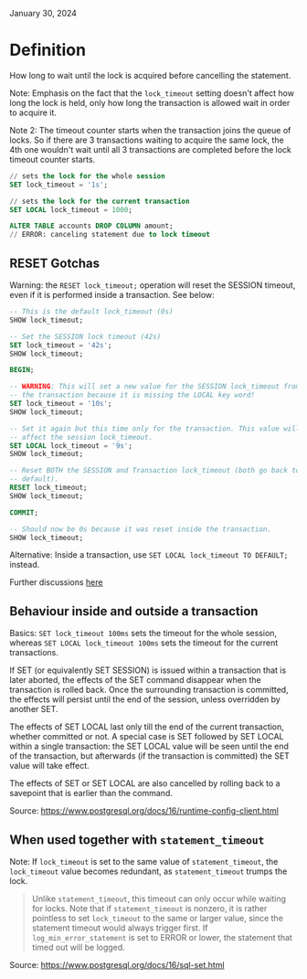 January 30, 2024

# Definition

How long to wait until the lock is acquired before cancelling the statement.

Note: Emphasis on the fact that the `lock_timeout` setting doesn't affect how
long the lock is held, only how long the transaction is allowed wait in order
to acquire it.

Note 2: The timeout counter starts when the transaction joins the queue of
locks. So if there are 3 transactions waiting to acquire the same lock, the
4th one wouldn't wait until all 3 transactions are completed before the lock
timeout counter starts.

```sql
// sets the lock for the whole session
SET lock_timeout = '1s';

// sets the lock for the current transaction
SET LOCAL lock_timeout = 1000;

ALTER TABLE accounts DROP COLUMN amount;
// ERROR: canceling statement due to lock timeout
```

## RESET Gotchas

Warning: the `RESET lock_timeout;` operation will reset the SESSION timeout,
even if it is performed inside a transaction. See below:

```sql
-- This is the default lock_timeout (0s)
SHOW lock_timeout;

-- Set the SESSION lock timeout (42s)
SET lock_timeout = '42s';
SHOW lock_timeout;

BEGIN;

-- WARNING: This will set a new value for the SESSION lock_timeout from within
-- the transaction because it is missing the LOCAL key word!
SET lock_timeout = '10s';
SHOW lock_timeout;

-- Set it again but this time only for the transaction. This value will not
-- affect the session lock_timeout.
SET LOCAL lock_timeout = '9s';
SHOW lock_timeout;

-- Reset BOTH the SESSION and Transaction lock_timeout (both go back to 0, the
-- default).
RESET lock_timeout;
SHOW lock_timeout;

COMMIT;

-- Should now be 0s because it was reset inside the transaction.
SHOW lock_timeout;
```

Alternative: Inside a transaction, use `SET LOCAL lock_timeout TO DEFAULT;`
instead.

Further discussions [here](https://www.postgresql.org/message-id/flat/CAM2F1VM86387XCtNgbTbVQO6PfYBjCHg74XLsfavWJ-o-OZE%2BQ%40mail.gmail.com)

## Behaviour inside and outside a transaction

Basics: `SET lock_timeout 100ms`  sets the timeout for the whole session,
whereas `SET LOCAL lock_timeout 100ms` sets the timeout for the current
transactions.

If SET (or equivalently SET SESSION) is issued within a transaction that is
later aborted, the effects of the SET command disappear when the transaction is
rolled back. Once the surrounding transaction is committed, the effects will
persist until the end of the session, unless overridden by another SET.

The effects of SET LOCAL last only till the end of the current transaction,
whether committed or not. A special case is SET followed by SET LOCAL within a
single transaction: the SET LOCAL value will be seen until the end of the
transaction, but afterwards (if the transaction is committed) the SET value
will take effect.

The effects of SET or SET LOCAL are also cancelled by rolling back to a
savepoint that is earlier than the command.

Source: https://www.postgresql.org/docs/16/runtime-config-client.html

## When used together with `statement_timeout`

Note: If `lock_timeout` is set to the same value of `statement_timeout`, the
`lock_timeout` value becomes redundant, as `statement_timeout` trumps the lock.

> Unlike `statement_timeout`, this timeout can only occur while waiting for
> locks. Note that if `statement_timeout` is nonzero, it is rather pointless to
> set `lock_timeout` to the same or larger value, since the statement timeout
> would always trigger first. If `log_min_error_statement` is set to ERROR or
> lower, the statement that timed out will be logged.

Source: https://www.postgresql.org/docs/16/sql-set.html
